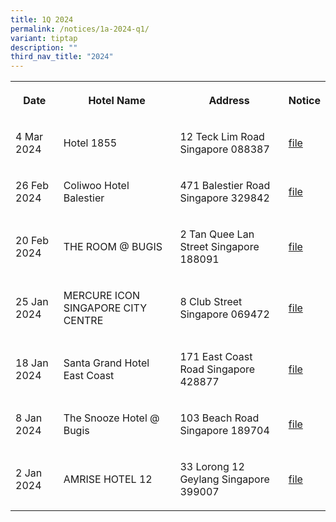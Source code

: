 ```yaml
---
title: 1Q 2024
permalink: /notices/1a-2024-q1/
variant: tiptap
description: ""
third_nav_title: "2024"
---
```

<p></p>
<table>
<tbody>
<tr>
<th rowspan="1" colspan="1">
<p>Date</p>
</th>
<th rowspan="1" colspan="1">
<p>Hotel Name</p>
</th>
<th rowspan="1" colspan="1">
<p>Address</p>
</th>
<th rowspan="1" colspan="1">
<p>Notice</p>
</th>
</tr>
<tr>
<td rowspan="1" colspan="1">
<p>4 Mar 2024</p>
</td>
<td rowspan="1" colspan="1">
<p>Hotel 1855</p>
</td>
<td rowspan="1" colspan="1">
<p>12 Teck Lim Road Singapore 088387</p>
</td>
<td rowspan="1" colspan="1">
<p><a href="/files/Hotel_1855.pdf" rel="noopener noreferrer nofollow" target="_blank">file</a>
</p>
</td>
</tr>
<tr>
<td rowspan="1" colspan="1">
<p>26 Feb 2024</p>
</td>
<td rowspan="1" colspan="1">
<p>Coliwoo Hotel Balestier</p>
</td>
<td rowspan="1" colspan="1">
<p>471 Balestier Road Singapore 329842</p>
</td>
<td rowspan="1" colspan="1">
<p><a href="/files/Coliwoo_Hotel_Balestier.pdf" rel="noopener noreferrer nofollow" target="_blank">file</a>
</p>
</td>
</tr>
<tr>
<td rowspan="1" colspan="1">
<p>20 Feb 2024</p>
</td>
<td rowspan="1" colspan="1">
<p>THE ROOM @ BUGIS</p>
</td>
<td rowspan="1" colspan="1">
<p>2 Tan Quee Lan Street Singapore 188091</p>
</td>
<td rowspan="1" colspan="1">
<p><a href="/files/THE_ROOM___BUGIS.pdf" rel="noopener noreferrer nofollow" target="_blank">file</a>
</p>
</td>
</tr>
<tr>
<td rowspan="1" colspan="1">
<p>25 Jan 2024</p>
</td>
<td rowspan="1" colspan="1">
<p>MERCURE ICON SINGAPORE CITY CENTRE</p>
</td>
<td rowspan="1" colspan="1">
<p>8 Club Street Singapore 069472</p>
</td>
<td rowspan="1" colspan="1">
<p><a href="/files/MERCURE_ICON_SINGAPORE_CITY_CENTRE.pdf" rel="noopener noreferrer nofollow" target="_blank">file</a>
</p>
</td>
</tr>
<tr>
<td rowspan="1" colspan="1">
<p>18 Jan 2024</p>
</td>
<td rowspan="1" colspan="1">
<p>Santa Grand Hotel East Coast</p>
</td>
<td rowspan="1" colspan="1">
<p>171 East Coast Road Singapore 428877</p>
</td>
<td rowspan="1" colspan="1">
<p><a href="/files/Santa_Grand_Hotel_East_Coast.pdf" rel="noopener noreferrer nofollow" target="_blank">file</a>
</p>
</td>
</tr>
<tr>
<td rowspan="1" colspan="1">
<p>8 Jan 2024</p>
</td>
<td rowspan="1" colspan="1">
<p>The Snooze Hotel @ Bugis</p>
</td>
<td rowspan="1" colspan="1">
<p>103 Beach Road Singapore 189704</p>
</td>
<td rowspan="1" colspan="1">
<p><a href="/files/The_Snooze_Hotel___Bugis.pdf" rel="noopener noreferrer nofollow" target="_blank">file</a>
</p>
</td>
</tr>
<tr>
<td rowspan="1" colspan="1">
<p>2 Jan 2024</p>
</td>
<td rowspan="1" colspan="1">
<p>AMRISE HOTEL 12</p>
</td>
<td rowspan="1" colspan="1">
<p>33 Lorong 12 Geylang Singapore 399007</p>
</td>
<td rowspan="1" colspan="1">
<p><a href="/files/AMRISE_HOTEL_12.pdf" rel="noopener noreferrer nofollow" target="_blank">file</a>
</p>
</td>
</tr>
</tbody>
</table>
<p></p>